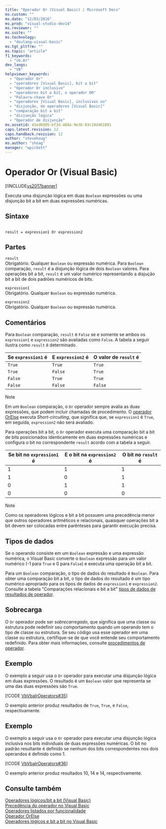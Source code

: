 ```yaml
---
title: "Operador Or (Visual Basic) | Microsoft Docs"
ms.custom: ""
ms.date: "12/03/2016"
ms.prod: "visual-studio-dev14"
ms.reviewer: ""
ms.suite: ""
ms.technology: 
  - "devlang-visual-basic"
ms.tgt_pltfrm: ""
ms.topic: "article"
f1_keywords: 
  - "vb.Or"
dev_langs: 
  - "VB"
helpviewer_keywords: 
  - "Operador Or"
  - "operadores [Visual Basic], bit a bit"
  - "Operador Or inclusivo"
  - "operadores bit a bit, o operador OR"
  - "Palavra-chave Or"
  - "operadores [Visual Basic], inclusivos ou"
  - "disjunção, de operadores [Visual Basic]"
  - "comparação bit a bit"
  - "disjunção lógica"
  - "Operador de disjunção"
ms.assetid: 41ed6905-bf3d-468a-9e3b-03c10d461891
caps.latest.revision: 12
caps.handback.revision: 12
author: "stevehoag"
ms.author: "shoag"
manager: "wpickett"
---
```

# Operador Or (Visual Basic)
[!INCLUDE[vs2017banner](../../../csharp/includes/vs2017banner.md)]

Executa uma disjunção lógica em duas `Boolean` expressões ou uma disjunção bit a bit em duas expressões numéricas.  
  
## <a name="syntax"></a>Sintaxe  
  
```  
  
result = expression1 Or expression2  
```  
  
## <a name="parts"></a>Partes  
 `result`  
 Obrigatório. Qualquer `Boolean` ou expressão numérica. Para `Boolean` comparação, `result` é a disjunção lógica de dois `Boolean` valores. Para operações bit a bit, `result` é um valor numérico representando a disjução bit a bit de dois padrões numéricos de bits.  
  
 `expression1`  
 Obrigatório. Qualquer `Boolean` ou expressão numérica.  
  
 `expression2`  
 Obrigatório. Qualquer `Boolean` ou expressão numérica.  
  
## <a name="remarks"></a>Comentários  
 Para `Boolean` comparação, `result` é `False` se e somente se ambos os `expression1` e `expression2` são avaliadas como `False`. A tabela a seguir ilustra como `result` é determinado.  
  
|Se `expression1` é|E `expression2` é|O valor de `result` é|  
|-------------------------|--------------------------|------------------------------|  
|`True`|`True`|`True`|  
|`True`|`False`|`True`|  
|`False`|`True`|`True`|  
|`False`|`False`|`False`|  
  
> [!NOTE]
>  Em um `Boolean` comparação, o `Or` operador sempre avalia as duas expressões, que podem incluir chamadas de procedimento. O [operador OrElse](../../../visual-basic/language-reference/operators/orelse-operator.md) executa *Short-circuiting*, que significa que, se `expression1` é `True`, em seguida, `expression2` não será avaliado.  
  
 Para operações bit a bit, o `Or` operador executa uma comparação bit a bit de bits posicionados identicamente em duas expressões numéricas e configura o bit no correspondente `result` acordo com a tabela a seguir.  
  
|Se bit no `expression1` é|E o bit na `expression2` é|O bit no `result` é|  
|--------------------------------|---------------------------------|----------------------------|  
|1|1|1|  
|1|0|1|  
|0|1|1|  
|0|0|0|  
  
> [!NOTE]
>  Como os operadores lógicos e bit a bit possuem uma precedência menor que outros operadores aritméticos e relacionais, quaisquer operações bit a bit devem ser colocadas entre parênteses para garantir execução precisa.  
  
## <a name="data-types"></a>Tipos de dados  
 Se o operando consiste em um `Boolean` expressão e uma expressão numérica, o Visual Basic converte o `Boolean` expressão para um valor numérico (-1 para `True` e 0 para `False`) e executa uma operação bit a bit.  
  
 Para um `Boolean` comparação, o tipo de dados do resultado é `Boolean`. Para obter uma comparação bit a bit, o tipo de dados do resultado é um tipo numérico apropriado para os tipos de dados de `expression1` e `expression2`. Consulte a tabela "Comparações relacionais e bit a bit" [tipos de dados de resultados de operador](../../../visual-basic/language-reference/operators/data-types-of-operator-results.md).  
  
## <a name="overloading"></a>Sobrecarga  
 O `Or` operador pode ser *sobrecarregado*, que significa que uma classe ou estrutura pode redefinir seu comportamento quando um operando tem o tipo de classe ou estrutura. Se seu código usa esse operador em uma classe ou estrutura, certifique-se de que você entende seu comportamento redefinido. Para obter mais informações, consulte [procedimentos de operador](../../../visual-basic/programming-guide/language-features/procedures/operator-procedures.md).  
  
## <a name="example"></a>Exemplo  
 O exemplo a seguir usa o `Or` operador para executar uma disjunção lógica em duas expressões. O resultado é um `Boolean` valor que representa se uma das duas expressões são `True`.  
  
 [!CODE [VbVbalrOperators#35](../CodeSnippet/VS_Snippets_VBCSharp/VbVbalrOperators#35)]  
  
 O exemplo anterior produz resultados de `True`, `True`, e `False`, respectivamente.  
  
## <a name="example"></a>Exemplo  
 O exemplo a seguir usa o `Or` operador para executar uma disjunção lógica inclusiva nos bits individuais de duas expressões numéricas. O bit no padrão resultante é definido se nenhum dos bits correspondentes nos dois operandos é definido como 1.  
  
 [!CODE [VbVbalrOperators#36](../CodeSnippet/VS_Snippets_VBCSharp/VbVbalrOperators#36)]  
  
 O exemplo anterior produz resultados 10, 14 e 14, respectivamente.  
  
## <a name="see-also"></a>Consulte também  
 [Operadores lógicos/bit a bit (Visual Basic)](../../../visual-basic/language-reference/operators/logical-bitwise-operators.md)   
 [Precedência do operador no Visual Basic](../../../visual-basic/language-reference/operators/operator-precedence.md)   
 [Operadores listados por funcionalidade](../../../visual-basic/language-reference/operators/operators-listed-by-functionality.md)   
 [Operador OrElse](../../../visual-basic/language-reference/operators/orelse-operator.md)   
 [Operadores lógicos e bit a bit no Visual Basic](../../../visual-basic/programming-guide/language-features/operators-and-expressions/logical-and-bitwise-operators.md)